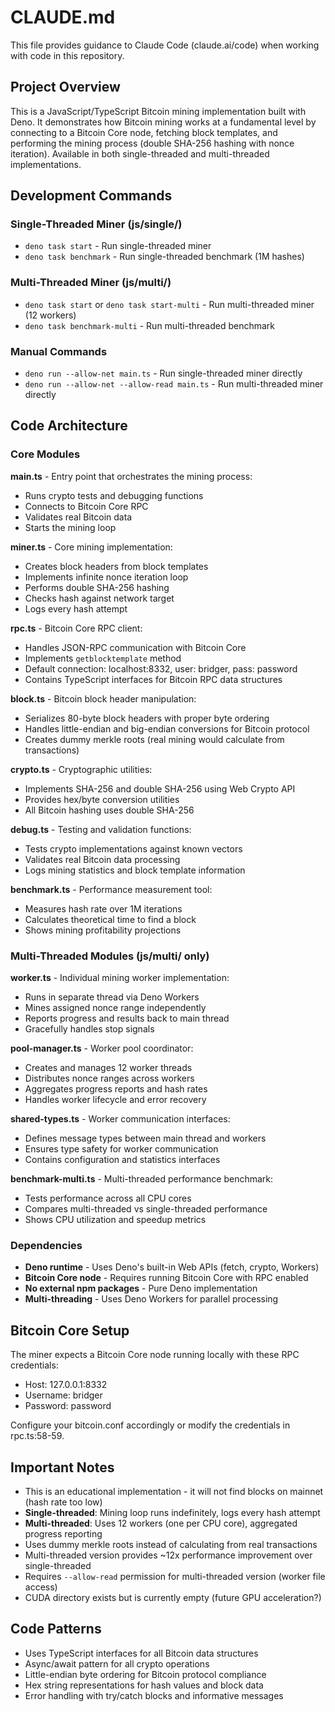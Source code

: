 # CLAUDE.md

This file provides guidance to Claude Code (claude.ai/code) when working with
code in this repository.

## Project Overview

This is a JavaScript/TypeScript Bitcoin mining implementation built with Deno.
It demonstrates how Bitcoin mining works at a fundamental level by connecting to
a Bitcoin Core node, fetching block templates, and performing the mining process
(double SHA-256 hashing with nonce iteration). Available in both single-threaded
and multi-threaded implementations.

## Development Commands

### Single-Threaded Miner (js/single/)

- `deno task start` - Run single-threaded miner
- `deno task benchmark` - Run single-threaded benchmark (1M hashes)

### Multi-Threaded Miner (js/multi/)

- `deno task start` or `deno task start-multi` - Run multi-threaded miner (12
  workers)
- `deno task benchmark-multi` - Run multi-threaded benchmark

### Manual Commands

- `deno run --allow-net main.ts` - Run single-threaded miner directly
- `deno run --allow-net --allow-read main.ts` - Run multi-threaded miner
  directly

## Code Architecture

### Core Modules

**main.ts** - Entry point that orchestrates the mining process:

- Runs crypto tests and debugging functions
- Connects to Bitcoin Core RPC
- Validates real Bitcoin data
- Starts the mining loop

**miner.ts** - Core mining implementation:

- Creates block headers from block templates
- Implements infinite nonce iteration loop
- Performs double SHA-256 hashing
- Checks hash against network target
- Logs every hash attempt

**rpc.ts** - Bitcoin Core RPC client:

- Handles JSON-RPC communication with Bitcoin Core
- Implements `getblocktemplate` method
- Default connection: localhost:8332, user: bridger, pass: password
- Contains TypeScript interfaces for Bitcoin RPC data structures

**block.ts** - Bitcoin block header manipulation:

- Serializes 80-byte block headers with proper byte ordering
- Handles little-endian and big-endian conversions for Bitcoin protocol
- Creates dummy merkle roots (real mining would calculate from transactions)

**crypto.ts** - Cryptographic utilities:

- Implements SHA-256 and double SHA-256 using Web Crypto API
- Provides hex/byte conversion utilities
- All Bitcoin hashing uses double SHA-256

**debug.ts** - Testing and validation functions:

- Tests crypto implementations against known vectors
- Validates real Bitcoin data processing
- Logs mining statistics and block template information

**benchmark.ts** - Performance measurement tool:

- Measures hash rate over 1M iterations
- Calculates theoretical time to find a block
- Shows mining profitability projections

### Multi-Threaded Modules (js/multi/ only)

**worker.ts** - Individual mining worker implementation:

- Runs in separate thread via Deno Workers
- Mines assigned nonce range independently
- Reports progress and results back to main thread
- Gracefully handles stop signals

**pool-manager.ts** - Worker pool coordinator:

- Creates and manages 12 worker threads
- Distributes nonce ranges across workers
- Aggregates progress reports and hash rates
- Handles worker lifecycle and error recovery

**shared-types.ts** - Worker communication interfaces:

- Defines message types between main thread and workers
- Ensures type safety for worker communication
- Contains configuration and statistics interfaces

**benchmark-multi.ts** - Multi-threaded performance benchmark:

- Tests performance across all CPU cores
- Compares multi-threaded vs single-threaded performance
- Shows CPU utilization and speedup metrics

### Dependencies

- **Deno runtime** - Uses Deno's built-in Web APIs (fetch, crypto, Workers)
- **Bitcoin Core node** - Requires running Bitcoin Core with RPC enabled
- **No external npm packages** - Pure Deno implementation
- **Multi-threading** - Uses Deno Workers for parallel processing

## Bitcoin Core Setup

The miner expects a Bitcoin Core node running locally with these RPC
credentials:

- Host: 127.0.0.1:8332
- Username: bridger
- Password: password

Configure your bitcoin.conf accordingly or modify the credentials in
rpc.ts:58-59.

## Important Notes

- This is an educational implementation - it will not find blocks on mainnet
  (hash rate too low)
- **Single-threaded**: Mining loop runs indefinitely, logs every hash attempt
- **Multi-threaded**: Uses 12 workers (one per CPU core), aggregated progress
  reporting
- Uses dummy merkle roots instead of calculating from real transactions
- Multi-threaded version provides ~12x performance improvement over
  single-threaded
- Requires `--allow-read` permission for multi-threaded version (worker file
  access)
- CUDA directory exists but is currently empty (future GPU acceleration?)

## Code Patterns

- Uses TypeScript interfaces for all Bitcoin data structures
- Async/await pattern for all crypto operations
- Little-endian byte ordering for Bitcoin protocol compliance
- Hex string representations for hash values and block data
- Error handling with try/catch blocks and informative messages

